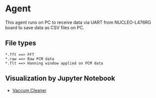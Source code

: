 # Agent

This agent runs on PC to receive data via UART from NUCLEO-L476RG board to save data as CSV files on PC.

## File types

```
*.fft ==> FFT
*.raw ==> Raw PCM data
*.flt ==> Hanning window applied on PCM data
```

## Visualization by Jupyter Notebook

- [Vaccum Cleaner](./vaccum_cleaner/plot.ipynb)
